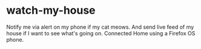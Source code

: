 # watch-my-house
Notify me via alert on my phone if my cat meows. And send live feed of my house if I want to see what's going on. Connected Home using a Firefox OS phone.
